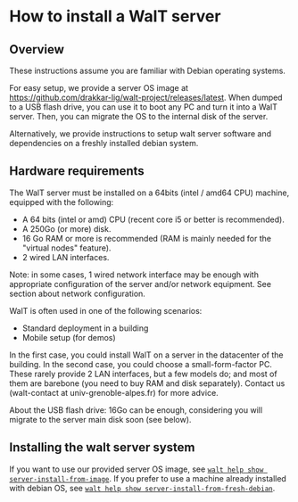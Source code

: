 
# How to install a WalT server

## Overview

These instructions assume you are familiar with Debian operating systems.

For easy setup, we provide a server OS image at https://github.com/drakkar-lig/walt-project/releases/latest.
When dumped to a USB flash drive, you can use it to boot any PC and turn it into a WalT server.
Then, you can migrate the OS to the internal disk of the server.

Alternatively, we provide instructions to setup walt server software and dependencies on a freshly installed
debian system.


## Hardware requirements

The WalT server must be installed on a 64bits (intel / amd64 CPU) machine, equipped with the following:
* A 64 bits (intel or amd) CPU (recent core i5 or better is recommended).
* A 250Go (or more) disk.
* 16 Go RAM or more is recommended (RAM is mainly needed for the "virtual nodes" feature).
* 2 wired LAN interfaces.

Note: in some cases, 1 wired network interface may be enough with appropriate configuration of the
server and/or network equipment. See section about network configuration.

WalT is often used in one of the following scenarios:
* Standard deployment in a building
* Mobile setup (for demos)

In the first case, you could install WalT on a server in the datacenter of the building.
In the second case, you could choose a small-form-factor PC. These rarely provide 2 LAN interfaces, but a
few models do; and most of them are barebone (you need to buy RAM and disk separately).
Contact us (walt-contact at univ-grenoble-alpes.fr) for more advice.

About the USB flash drive: 16Go can be enough, considering you will migrate to the server main disk soon
(see below).


## Installing the walt server system

If you want to use our provided server OS image, see [`walt help show server-install-from-image`](server-install-from-image.md).
If you prefer to use a machine already installed with debian OS, see [`walt help show server-install-from-fresh-debian`](server-install-from-fresh-debian.md).


